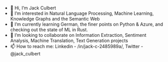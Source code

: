 - 👋 Hi, I’m Jack Culbert
- 👀 I’m interested in Natural Language Processing, Machine Learning, Knowledge Graphs and the Semantic Web
- 🌱 I’m currently learning German, the finer points on Python & Azure, and checking out the state of ML in Rust.
- 💞️ I’m looking to collaborate on Information Extraction, Sentiment Analysis, Machine Translation, Text Generation projects
- 📫 How to reach me: Linkedin - /in/jack-c-2485989a/, Twitter - @jack_culbert

<!---
jhculb/jhculb is a ✨ special ✨ repository because its `README.md` (this file) appears on your GitHub profile.
You can click the Preview link to take a look at your changes.
--->
